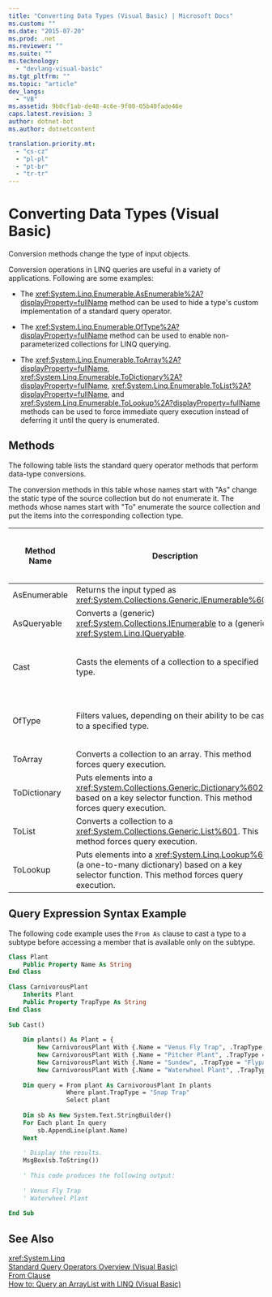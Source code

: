 ```yaml
---
title: "Converting Data Types (Visual Basic) | Microsoft Docs"
ms.custom: ""
ms.date: "2015-07-20"
ms.prod: .net
ms.reviewer: ""
ms.suite: ""
ms.technology: 
  - "devlang-visual-basic"
ms.tgt_pltfrm: ""
ms.topic: "article"
dev_langs: 
  - "VB"
ms.assetid: 9b0cf1ab-de48-4c6e-9f00-05b40fade46e
caps.latest.revision: 3
author: dotnet-bot
ms.author: dotnetcontent

translation.priority.mt: 
  - "cs-cz"
  - "pl-pl"
  - "pt-br"
  - "tr-tr"
---
```

# Converting Data Types (Visual Basic)
Conversion methods change the type of input objects.  
  
 Conversion operations in LINQ queries are useful in a variety of applications. Following are some examples:  
  
-   The <xref:System.Linq.Enumerable.AsEnumerable%2A?displayProperty=fullName> method can be used to hide a type's custom implementation of a standard query operator.  
  
-   The <xref:System.Linq.Enumerable.OfType%2A?displayProperty=fullName> method can be used to enable non-parameterized collections for LINQ querying.  
  
-   The <xref:System.Linq.Enumerable.ToArray%2A?displayProperty=fullName>, <xref:System.Linq.Enumerable.ToDictionary%2A?displayProperty=fullName>, <xref:System.Linq.Enumerable.ToList%2A?displayProperty=fullName>, and <xref:System.Linq.Enumerable.ToLookup%2A?displayProperty=fullName> methods can be used to force immediate query execution instead of deferring it until the query is enumerated.  
  
## Methods  
 The following table lists the standard query operator methods that perform data-type conversions.  
  
 The conversion methods in this table whose names start with "As" change the static type of the source collection but do not enumerate it. The methods whose names start with "To" enumerate the source collection and put the items into the corresponding collection type.  
  
|Method Name|Description|Visual Basic Query Expression Syntax|More Information|  
|-----------------|-----------------|------------------------------------------|----------------------|  
|AsEnumerable|Returns the input typed as <xref:System.Collections.Generic.IEnumerable%601>.|Not applicable.|<xref:System.Linq.Enumerable.AsEnumerable%2A?displayProperty=fullName>|  
|AsQueryable|Converts a (generic) <xref:System.Collections.IEnumerable> to a (generic) <xref:System.Linq.IQueryable>.|Not applicable.|<xref:System.Linq.Queryable.AsQueryable%2A?displayProperty=fullName>|  
|Cast|Casts the elements of a collection to a specified type.|`From … As …`|<xref:System.Linq.Enumerable.Cast%2A?displayProperty=fullName><br /><br /> <xref:System.Linq.Queryable.Cast%2A?displayProperty=fullName>|  
|OfType|Filters values, depending on their ability to be cast to a specified type.|Not applicable.|<xref:System.Linq.Enumerable.OfType%2A?displayProperty=fullName><br /><br /> <xref:System.Linq.Queryable.OfType%2A?displayProperty=fullName>|  
|ToArray|Converts a collection to an array. This method forces query execution.|Not applicable.|<xref:System.Linq.Enumerable.ToArray%2A?displayProperty=fullName>|  
|ToDictionary|Puts elements into a <xref:System.Collections.Generic.Dictionary%602> based on a key selector function. This method forces query execution.|Not applicable.|<xref:System.Linq.Enumerable.ToDictionary%2A?displayProperty=fullName>|  
|ToList|Converts a collection to a <xref:System.Collections.Generic.List%601>. This method forces query execution.|Not applicable.|<xref:System.Linq.Enumerable.ToList%2A?displayProperty=fullName>|  
|ToLookup|Puts elements into a <xref:System.Linq.Lookup%602> (a one-to-many dictionary) based on a key selector function. This method forces query execution.|Not applicable.|<xref:System.Linq.Enumerable.ToLookup%2A?displayProperty=fullName>|  
  
## Query Expression Syntax Example  
 The following code example uses the `From As` clause to cast a type to a subtype before accessing a member that is available only on the subtype.  
  
```vb  
Class Plant  
    Public Property Name As String  
End Class  
  
Class CarnivorousPlant  
    Inherits Plant  
    Public Property TrapType As String  
End Class  
  
Sub Cast()  
  
    Dim plants() As Plant = {   
        New CarnivorousPlant With {.Name = "Venus Fly Trap", .TrapType = "Snap Trap"},   
        New CarnivorousPlant With {.Name = "Pitcher Plant", .TrapType = "Pitfall Trap"},   
        New CarnivorousPlant With {.Name = "Sundew", .TrapType = "Flypaper Trap"},   
        New CarnivorousPlant With {.Name = "Waterwheel Plant", .TrapType = "Snap Trap"}}  
  
    Dim query = From plant As CarnivorousPlant In plants   
                Where plant.TrapType = "Snap Trap"   
                Select plant  
  
    Dim sb As New System.Text.StringBuilder()  
    For Each plant In query  
        sb.AppendLine(plant.Name)  
    Next  
  
    ' Display the results.  
    MsgBox(sb.ToString())  
  
    ' This code produces the following output:  
  
    ' Venus Fly Trap  
    ' Waterwheel Plant  
  
End Sub  
```  
  
## See Also  
 <xref:System.Linq>   
 [Standard Query Operators Overview (Visual Basic)](../../../../visual-basic/programming-guide/concepts/linq/standard-query-operators-overview.md)   
 [From Clause](../../../../visual-basic/language-reference/queries/from-clause.md)   
 [How to: Query an ArrayList with LINQ (Visual Basic)](../../../../visual-basic/programming-guide/concepts/linq/how-to-query-an-arraylist-with-linq.md)